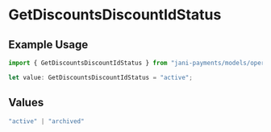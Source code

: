 # GetDiscountsDiscountIdStatus

## Example Usage

```typescript
import { GetDiscountsDiscountIdStatus } from "jani-payments/models/operations";

let value: GetDiscountsDiscountIdStatus = "active";
```

## Values

```typescript
"active" | "archived"
```